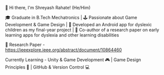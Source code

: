 👋 Hi there, I'm Shreyash Rahate! (He/Him)


🎓 Graduate in B.Tech Mechatronics |
🕹️ Passionate about Game Development & Game Design |
📱 Developed an Android app for dyslexic children as my final-year project |
📄 Co-author of a research paper on early learning apps for dyslexia and other learning disabilities

🔗 Research Paper - https://ieeexplore.ieee.org/abstract/document/10864460


Currently Learning -
Unity & Game Development 🎮 |
Game Design Principles 🎨 |
GitHub & Version Control 💻 

<!--
**Sr242000/Sr242000** is a ✨ _special_ ✨ repository because its `README.md` (this file) appears on your GitHub profile.

Here are some ideas to get you started:

- 🔭 I’m currently working on ...
- 🌱 I’m currently learning ...
- 👯 I’m looking to collaborate on ...
- 🤔 I’m looking for help with ...
- 💬 Ask me about ...
- 📫 How to reach me: ...
- 😄 Pronouns: ...
- ⚡ Fun fact: ...
-->
